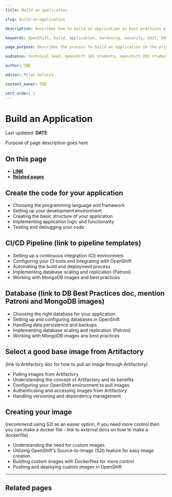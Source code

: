 ```yaml
---
title: Build an application

slug: build-an-application

description: Describes how to build an application as best practices of the platform. 

keywords: OpenShift, build, application, hardening, security, SAST, DAST, PaaS, Risk Mitigation, build best practices, app 

page_purpose: Describes the process to build an application in the private cloud as a Service Platform

audience: technical lead, openshift 101 students, openshift 201 students,  developers

author: TBD

editor: Pilar Solares

content_owner: TBD

sort_order: 1
---
```



# Build an Application 
Last updated: **DATE**

Purpose of page description goes here 

## On this page
* [**LINK**](#link) 
* [**Related pages**](#related-pages)

<!-- ### End of On this page -->

<!-- ### The following topics are listed as suggestions - still to be discussed with subject matter expert  -->

## Create the code for your application
-  Choosing the programming language and framework
- Setting up your development environment 
- Creating the basic structure of your application 
- Implementing application logic and functionality
- Testing and debugging your code 
## CI/CD Pipeline (link to pipeline templates)
- Setting up a continuous integration (CI) environment
- Configuring your CI tools and integrating with OpenShift 
- Automating the build and deployment process
- Implementing database scaling and replication (Patroni)
- Working with MongoDB images and best practices 

## Database (link to DB Best Practices doc, mention Patroni and MongoDB images)
- Choosing the right database for your application
- Setting up and configuring databases in OpenShift 
- Handling data persistence and backups
- Implementing database scaling and replication (Patroni) 
- Working with MongoDB images ans best practices 
## Select a good base image from Artifactory
(link to Artifactory doc for how to pull an image through Artifactory)
- Pulling images from Artifactory
- Understanding the concept of Artifactory and its benefits
- Configuring your OpenShift environment to pull images
- Authenticating and accessing images from Artifactory
- Handling versioning and dependency management 

## Creating your image 
(recommend using S2I as an easier option, if you need more control then you can make a docker file - link to external docs on how to make a dockerfile)
- Understanding the need for custom images
- Utilizing OpenShift's Source-to-Image (S2I) feature for easy image creation
- Building custom images with Dockerfiles for more control
- Pushing and deploying custom images in OpenShift 




---
## Related pages 